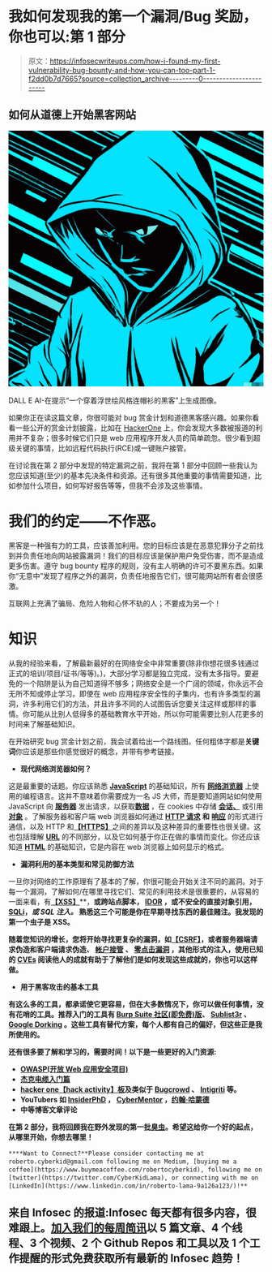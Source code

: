 # 我如何发现我的第一个漏洞/Bug 奖励，你也可以:第 1 部分

> 原文：<https://infosecwriteups.com/how-i-found-my-first-vulnerability-bug-bounty-and-how-you-can-too-part-1-f2dd0b7d7665?source=collection_archive---------0----------------------->

## 如何从道德上开始黑客网站

![](img/1dd634155b8b610bd75fbe9f53cb5032.png)

DALL E AI-在提示“一个穿着浮世绘风格连帽衫的黑客”上生成图像。

如果你正在读这篇文章，你很可能对 bug 赏金计划和道德黑客感兴趣。如果你看看一些公开的赏金计划披露，比如在 [HackerOne](https://hackerone.com/hacktivity) 上，你会发现大多数被报道的利用并不复杂；很多时候它们只是 web 应用程序开发人员的简单疏忽。很少看到超级关键的事情，比如远程代码执行(RCE)或一键账户接管。

在讨论我在第 2 部分中发现的特定漏洞之前，我将在第 1 部分中回顾一些我认为您应该知道(至少)的基本先决条件和资源。还有很多其他重要的事情需要知道，比如参加什么项目，如何写好报告等等，但我不会涉及这些事情。

# **我们的约定——不作恶。**

黑客是一种强有力的工具，应该善加利用。您的目标应该是在恶意犯罪分子之前找到并负责任地向网站披露漏洞！我们的目标应该是保护用户免受伤害，而不是造成更多伤害。遵守 bug bounty 程序的规则，没有主人明确的许可不要黑东西。如果你“无意中”发现了程序之外的漏洞，负责任地报告它们，很可能网站所有者会很感激。

互联网上充满了骗局、危险人物和心怀不轨的人；不要成为另一个！

# 知识

从我的经验来看，了解最新最好的在网络安全中非常重要(除非你想花很多钱通过正式的培训/项目/证书/等等)。)，大部分学习都是独立完成，没有太多指导。要避免的一个陷阱是认为自己知道得不够多；网络安全是一个广阔的领域，你永远不会无所不知或停止学习。即使在 web 应用程序安全性的子集内，也有许多类型的漏洞，许多利用它们的方法，并且许多不同的人试图告诉您要关注这样或那样的事情。你可能从比别人低得多的基础教育水平开始，所以你可能需要比别人花更多的时间来了解基础知识。

在开始研究 bug 赏金计划之前，我会试着给出一个路线图。任何粗体字都是**关键词**你应该是那些你感觉很好的概念，并带有参考链接。

*   **现代网络浏览器如何？**

这是最重要的话题。你应该熟悉 [**JavaScript**](https://www.javascript.com/) 的基础知识，所有 [**网络浏览器**](https://www.mozilla.org/en-US/firefox/browsers/what-is-a-browser/) 上使用的编程语言。这并不意味着你需要成为一名 JS 大师，而是要知道网站如何使用 JavaScript 向 [**服务器**](https://developer.mozilla.org/en-US/docs/Glossary/Server) 发出请求，以获取[**数据**](https://developer.mozilla.org/en-US/docs/Web/JavaScript/Data_structures) ，在 cookies 中存储 [**会话、**](https://developer.mozilla.org/en-US/docs/Web/HTTP/Cookies) 或引用[**对象**](https://www.w3schools.com/js/js_objects.asp) 。了解服务器和客户端 web 浏览器如何通过 [**HTTP 请求**](https://developer.mozilla.org/en-US/docs/Web/HTTP/Basics_of_HTTP) **和** [**响应**](https://developer.mozilla.org/en-US/docs/Web/HTTP/Status) 的形式进行通信，以及 HTTP 和[**【HTTPS】**](https://en.wikipedia.org/wiki/HTTPS)之间的差异以及这种差异的重要性也很关键。这也包括理解 [**URL**](https://developer.mozilla.org/en-US/docs/Learn/Common_questions/What_is_a_URL) 的不同部分，以及它如何基于你正在做的事情而变化。你还应该知道 [**HTML**](https://developer.mozilla.org/en-US/docs/Web/HTML) 的基础知识，它是内容在 web 浏览器上如何显示的格式。

*   **漏洞利用的基本类型和常见防御方法**

一旦你对网络的工作原理有了基本的了解，你很可能会开始关注不同的漏洞。对于每一个漏洞，了解如何/在哪里寻找它们、常见的利用技术是很重要的，从容易的一面来看，有[**【XSS】**](https://owasp.org/www-community/attacks/xss/)**，**或跨站点脚本， [**IDOR**](https://cheatsheetseries.owasp.org/cheatsheets/Insecure_Direct_Object_Reference_Prevention_Cheat_Sheet.html) **，**或不安全的直接对象引用，**[**SQLi**](https://owasp.org/www-community/attacks/SQL_Injection)**，**或 SQL 注入*。* 熟悉这三个可能是你在早期寻找东西的最佳赌注。我发现的第一个虫子是 XSS。**

**随着您知识的增长，您将开始寻找更复杂的漏洞，如[](https://owasp.org/Top10/A10_2021-Server-Side_Request_Forgery_%28SSRF%29/)****[**【CSRF】**](https://owasp.org/www-community/attacks/csrf)，或者服务器端请求伪造和客户端请求伪造、 [**帐户接管**](https://www.imperva.com/learn/application-security/account-takeover-ato/#:~:text=Account%20Takeover%20(ATO)%20is%20an,data%20breaches%20and%20phishing%20attacks.) 、 [**零点击漏洞**](https://www.pcmag.com/how-to/what-is-a-zero-click-attack) ，其他形式的注入，使用已知的 [**CVEs**](https://www.cvedetails.com/vulnerability-list/vendor_id-4880/Owasp.html) 阅读他人的成就有助于了解他们是如何发现这些成就的，你也可以这样做。******

*   ****用于黑客攻击的基本工具****

****有这么多的工具，都承诺使它更容易，但在大多数情况下，你可以做任何事情，没有花哨的工具。推荐入门的工具有 [Burp Suite 社区(即免费)版](https://portswigger.net/burp)、 [Sublist3r](https://github.com/aboul3la/Sublist3r) 、 [Google Dorking](https://www.exploit-db.com/google-hacking-database) 。这些工具有替代方案，每个人都有自己的偏好，但这些正是我所使用的。****

****还有很多要了解和学习的，需要时间！以下是一些更好的入门资源:****

*   ****[OWASP(开放 Web 应用安全项目)](https://owasp.org/)****
*   ****[杰克电缆入门篇](https://medium.com/@cablej/getting-started-in-bug-bounties-9990fae0e8e8)****
*   ****[hacker one【hack activity】板](https://hackerone.com/hacktivity)及类似于 [Bugcrowd](https://www.bugcrowd.com/) 、 [Intigriti](https://www.intigriti.com/) 等。****
*   ****YouTubers 如 [InsiderPhD](https://www.youtube.com/c/InsiderPhD) ， [CyberMentor](https://www.youtube.com/c/TheCyberMentor) ，[约翰·哈蒙德](https://www.youtube.com/c/JohnHammond010)****
*   ****中等博客文章评论****

****在第 2 部分，我将回顾我在野外发现的第一批[臭虫](https://medium.com/p/2e8681f4e3b7/)。希望这给你一个好的起点，从哪里开始，你想去哪里！****

```
****Want to Connect?**Please consider contacting me at roberto.cyberkid@gmail.com following me on Medium, [buying me a coffee](https://www.buymeacoffee.com/robertocyberkid), following me on [twitter](https://twitter.com/CyberKidLama), or connecting with me on [LinkedIn](https://www.linkedin.com/in/roberto-lama-9a126a123/)!**
```

## ****来自 Infosec 的报道:Infosec 每天都有很多内容，很难跟上。[加入我们的每周简讯](https://weekly.infosecwriteups.com/)以 5 篇文章、4 个线程、3 个视频、2 个 Github Repos 和工具以及 1 个工作提醒的形式免费获取所有最新的 Infosec 趋势！****
